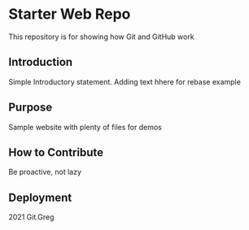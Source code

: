 # Starter Web Repo

This repository is for showing how Git and GitHub work

## Introduction

Simple Introductory statement. Adding text hhere for rebase example

## Purpose

Sample website with plenty of files for demos

## How to Contribute

Be proactive, not lazy

## Deployment

2021 Git.Greg
